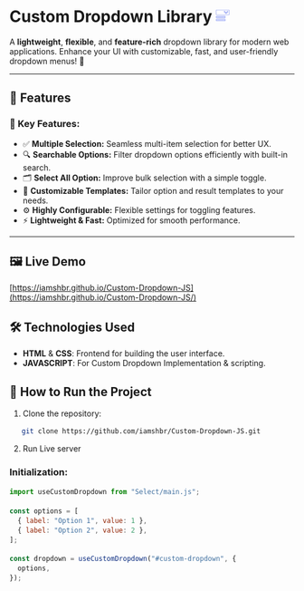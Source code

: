 # Custom Dropdown Library ![Custom Dropdown](./public/icons/dropdown-menu.png)

A **lightweight**, **flexible**, and **feature-rich** dropdown library for modern web applications. Enhance your UI with customizable, fast, and user-friendly dropdown menus! 🎉

---

## 🚀 Features

### 🔑 Key Features:

- ✅ **Multiple Selection:** Seamless multi-item selection for better UX.
- 🔍 **Searchable Options:** Filter dropdown options efficiently with built-in search.
- 🗂️ **Select All Option:** Improve bulk selection with a simple toggle.
- 🎨 **Customizable Templates:** Tailor option and result templates to your needs.
- ⚙️ **Highly Configurable:** Flexible settings for toggling features.
- ⚡ **Lightweight & Fast:** Optimized for smooth performance.

---

## 🖼️ Live Demo

[https://iamshbr.github.io/Custom-Dropdown-JS](https://iamshbr.github.io/Custom-Dropdown-JS/)

## 🛠️ Technologies Used

- **HTML** & **CSS**: Frontend for building the user interface.
- **JAVASCRIPT**: For Custom Dropdown Implementation & scripting.

## 🚀 How to Run the Project

1. Clone the repository:

```bash
   git clone https://github.com/iamshbr/Custom-Dropdown-JS.git

```

2. Run Live server

### Initialization:

```javascript
import useCustomDropdown from "Select/main.js";

const options = [
  { label: "Option 1", value: 1 },
  { label: "Option 2", value: 2 },
];

const dropdown = useCustomDropdown("#custom-dropdown", {
  options,
});
```
